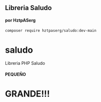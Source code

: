 ## Libreria Saludo
#### por HztpASerg

``` sh
composer require hztpaserg/saludo:dev-main
```

# saludo
Libreria PHP Saludo

#### PEQUEÑO

# GRANDE!!!

<?php
    echo 'Hola Mundo!!!';
?>
